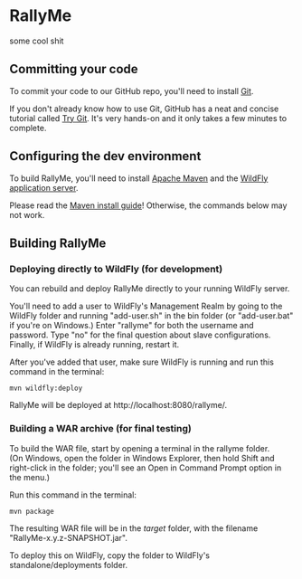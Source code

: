 # RallyMe

some cool shit

## Committing your code

To commit your code to our GitHub repo, you'll need to install [Git](https://git-scm.com/).

If you don't already know how to use Git, GitHub has a neat and concise 
tutorial called [Try Git](https://try.github.io/). It's very hands-on and it 
only takes a few minutes to complete.

## Configuring the dev environment

To build RallyMe, you'll need to install [Apache Maven](https://maven.apache.org/) 
and the [WildFly application server](http://wildfly.org/).

Please read the [Maven install guide](https://maven.apache.org/install.html)! 
Otherwise, the commands below may not work.

## Building RallyMe

### Deploying directly to WildFly (for development)

You can rebuild and deploy RallyMe directly to your running WildFly server.

You'll need to add a user to WildFly's Management Realm by going to the WildFly 
folder and running "add-user.sh" in the bin folder (or "add-user.bat" if you're 
on Windows.) Enter "rallyme" for both the username and password. Type "no" for 
the final question about slave configurations. Finally, if WildFly is already 
running, restart it.

After you've added that user, make sure WildFly is running and run this command 
in the terminal:

    mvn wildfly:deploy

RallyMe will be deployed at http://localhost:8080/rallyme/.

### Building a WAR archive (for final testing)

To build the WAR file, start by opening a terminal in the rallyme folder.  
(On Windows, open the folder in Windows Explorer, then hold Shift and right-click 
in the folder; you'll see an Open in Command Prompt option in the menu.)

Run this command in the terminal:

    mvn package

The resulting WAR file will be in the *target* folder, with the filename
"RallyMe-x.y.z-SNAPSHOT.jar".

To deploy this on WildFly, copy the folder to WildFly's standalone/deployments 
folder.
